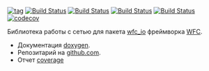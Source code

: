
[![tag](https://img.shields.io/github/v/tag/mambaru/iow.svg?sort=semver)](https://github.com/mambaru/iow/tree/master)
[![Build Status](https://github.com/mambaru/iow/workflows/C++%20CI/badge.svg?branch=master)](https://github.com/mambaru/iow/tree/master)
[![Build Status](https://github.com/mambaru/iow/workflows/C++%20CI/badge.svg?branch=mambaru)](https://github.com/mambaru/iow/tree/mambaru)
[![Build Status](https://travis-ci.com/mambaru/iow.svg?branch=master)](https://travis-ci.com/mambaru/iow)
[![Build Status](https://travis-ci.com/mambaru/iow.svg?branch=mambaru)](https://travis-ci.com/mambaru/iow)
[![codecov](https://codecov.io/gh/mambaru/iow/branch/master/graph/badge.svg)](https://codecov.io/gh/mambaru/iow)

Библиотека работы с сетью для пакета [wfc_io](https://github.com/mambaru/wfc_io) фреймворка [WFC](https://github.com/mambaru/wfcroot).

* Документация [doxygen](https://mambaru.github.io/iow/index.html).
* Репозитарий на [github.com](https://github.com/mambaru/iow).
* Отчет [coverage](https://mambaru.github.io/iow/cov-report/index.html)
